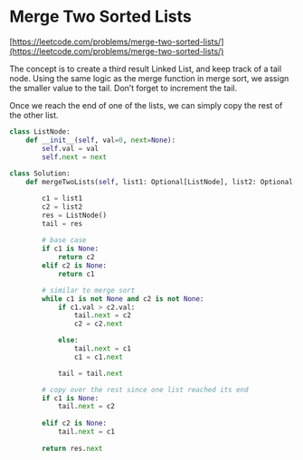 # Merge Two Sorted Lists

[https://leetcode.com/problems/merge-two-sorted-lists/](https://leetcode.com/problems/merge-two-sorted-lists/)

The concept is to create a third result Linked List, and keep track of a tail node. Using the same logic as the merge function in merge sort, we assign the smaller value to the tail. Don’t forget to increment the tail. 

Once we reach the end of one of the lists, we can simply copy the rest of the other list.

```python
class ListNode:
    def __init__(self, val=0, next=None):
        self.val = val
        self.next = next
 
class Solution:
    def mergeTwoLists(self, list1: Optional[ListNode], list2: Optional[ListNode]) -> Optional[ListNode]:

        c1 = list1
        c2 = list2
        res = ListNode()
        tail = res
        
        # base case
        if c1 is None:
            return c2
        elif c2 is None:
            return c1

        # similar to merge sort
        while c1 is not None and c2 is not None:
            if c1.val > c2.val:
                tail.next = c2
                c2 = c2.next

            else:
                tail.next = c1
                c1 = c1.next

            tail = tail.next

        # copy over the rest since one list reached its end
        if c1 is None:
            tail.next = c2
            
        elif c2 is None:
            tail.next = c1
        
        return res.next
```
